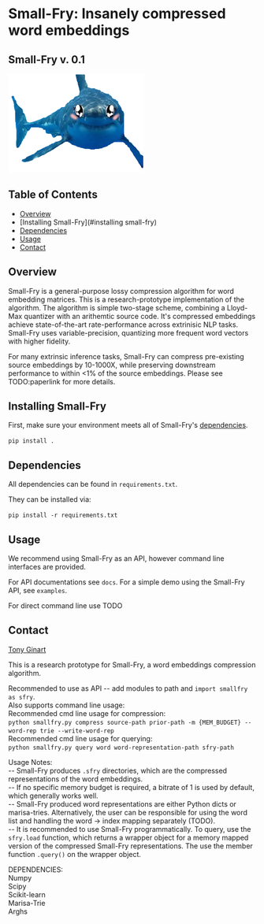 # Small-Fry: Insanely compressed word embeddings

Small-Fry v. 0.1
----------------------

<img src="mascot.png" height="200" >


Table of Contents
-----------------

  * [Overview](#overview)  
  * [Installing Small-Fry](#installing small-fry)
   * [Dependencies](#dependencies)
  * [Usage](#usage)
  * [Contact](#contact)

Overview
-----------------

Small-Fry is a general-purpose lossy compression algorithm for word embedding matrices. This is a research-prototype implementation of the algorithm. The algorithm is simple two-stage scheme, combining a Lloyd-Max quantizer with an arithemtic source code. It's compressed embeddings achieve state-of-the-art rate-performance across extrinisic NLP tasks. Small-Fry uses variable-precision, quantizing more frequent word vectors with higher fidelity.

For many extrinsic inference tasks, Small-Fry can compress pre-existing source embeddings by 10-1000X, while preserving downstream performance to within <1% of the source embeddings. Please see TODO:paperlink for more details. 


Installing Small-Fry
-----------------
First, make sure your environment meets all of Small-Fry's [dependencies](#dependencies).

`pip install .`


Dependencies
-----------------
All dependencies can be found in `requirements.txt`.

They can be installed via:

`pip install -r requirements.txt`


Usage
-----------------

We recommend using Small-Fry as an API, however command line interfaces are provided.

For API documentations see `docs`. For a simple demo using the Small-Fry API, see `examples`. 

For direct command line use TODO


Contact
-----------------

[Tony Ginart](http://web.stanford.edu/~tginart/)

This is a research prototype for Small-Fry, a word embeddings compression algorithm.

Recommended to use as API -- add modules to path and ```import smallfry as sfry```.  <br />
Also supports command line usage: <br />
Recommended cmd line usage for compression: <br />
```python smallfry.py compress source-path prior-path -m {MEM_BUDGET} --word-rep trie --write-word-rep ```<br />
Recommended cmd line usage for querying: <br />
```python smallfry.py query word word-representation-path sfry-path```<br />

Usage Notes: <br />
-- Small-Fry produces ```.sfry``` directories, which are the compressed representations of the word embeddings. <br />
-- If no specific memory budget is required, a bitrate of 1 is used by default, which generally works well. <br />
-- Small-Fry produced word representations are either Python dicts or marisa-tries. Alternatively, the user can be responsible for using the word list and handling the word -> index mapping separately (TODO). <br />
-- It is recommended to use Small-Fry programmatically. To query, use the ```sfry.load``` function, which returns a wrapper object for a memory mapped version of the compressed Small-Fry representations. The use the member function ```.query()``` on the wrapper object.

DEPENDENCIES:<br />
Numpy <br />
Scipy <br />
Scikit-learn <br />
Marisa-Trie <br />
Arghs <br />


